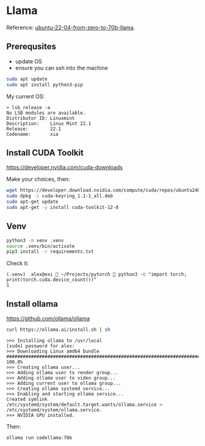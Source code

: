 # Llama

Reference: [ubuntu-22-04-from-zero-to-70b-llama](https://forum.level1techs.com/t/ubuntu-22-04-from-zero-to-70b-llama-with-both-nvidia-and-amd-7xxx-series-gpus/206411).

## Prerequsites

* update OS
* ensure you can ssh into the machine

```sh
sudo apt update
sudo apt install python3-pip
```

My current OS:

```
> lsb_release -a
No LSB modules are available.
Distributor ID: Linuxmint
Description:    Linux Mint 22.1
Release:        22.1
Codename:       xia
```

## Install CUDA Toolkit

https://developer.nvidia.com/cuda-downloads

Make your choices, then:

```sh
wget https://developer.download.nvidia.com/compute/cuda/repos/ubuntu2404/x86_64/cuda-keyring_1.1-1_all.deb
sudo dpkg -i cuda-keyring_1.1-1_all.deb
sudo apt-get update
sudo apt-get -y install cuda-toolkit-12-8
```

## Venv

```sh
python3 -m venv .venv
source .venv/bin/activate
pip3 install -r requirements.txt
```

Check it:

```
(.venv)  alex@exi  ~/Projects/pytorch  python3 -c "import torch; print(torch.cuda.device_count())"
1
```

## Install ollama

https://github.com/ollama/ollama

```sh
curl https://ollama.ai/install.sh | sh
```

```
>>> Installing ollama to /usr/local
[sudo] password for alex:
>>> Downloading Linux amd64 bundle
######################################################################## 100.0%
>>> Creating ollama user...
>>> Adding ollama user to render group...
>>> Adding ollama user to video group...
>>> Adding current user to ollama group...
>>> Creating ollama systemd service...
>>> Enabling and starting ollama service...
Created symlink /etc/systemd/system/default.target.wants/ollama.service → /etc/systemd/system/ollama.service.
>>> NVIDIA GPU installed.
```

Then:
```sh
ollama run codellama:70b
```
